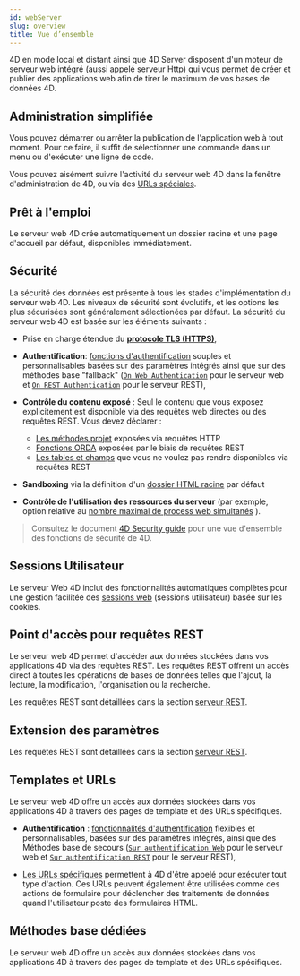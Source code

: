 ```yaml
---
id: webServer
slug: overview
title: Vue d’ensemble
---
```


4D en mode local et distant ainsi que 4D Server disposent d'un moteur de serveur web intégré (aussi appelé serveur Http) qui vous permet de créer et publier des applications web afin de tirer le maximum de vos bases de données 4D.

## Administration simplifiée

Vous pouvez démarrer ou arrêter la publication de l'application web à tout moment. Pour ce faire, il suffit de sélectionner une commande dans un menu ou d'exécuter une ligne de code.

Vous pouvez aisément suivre l'activité du serveur web 4D dans la fenêtre d'administration de 4D, ou via des [URLs spéciales](webServerAdmin.md#administration-urls).

## Prêt à l'emploi

Le serveur web 4D crée automatiquement un dossier racine et une page d'accueil par défaut, disponibles immédiatement.

## Sécurité

La sécurité des données est présente à tous les stades d'implémentation du serveur web 4D. Les niveaux de sécurité sont évolutifs, et les options les plus sécurisées sont généralement sélectionées par défaut. La sécurité du serveur web 4D est basée sur les éléments suivants :

* Prise en charge étendue du [**protocole TLS (HTTPS)**](../Admin/tls.md),

* **Authentification**: [fonctions d'authentification](authentication.md) souples et personnalisables basées sur des paramètres intégrés ainsi que sur des méthodes base "fallback" ([`On Web Authentication`](authentication.md#on-web-authentication) pour le serveur web et [`On REST Authentication`](../REST/configuration.md#using-the-on-rest-authentication-database-method) pour le serveur REST),

* **Contrôle du contenu exposé** : Seul le contenu que vous exposez explicitement est disponible via des requêtes web directes ou des requêtes REST. Vous devez déclarer :
  * [Les méthodes projet](templates.md#allowing-project-methods) exposées via requêtes HTTP
  * [Fonctions ORDA](../ORDA/ordaClasses.md#exposed-vs-non-exposed-functions) exposées par le biais de requêtes REST
  * [Les tables et champs](REST/configuration.md#exposing-tables-and-fields) que vous ne voulez pas rendre disponibles via requêtes REST

* **Sandboxing** via la définition d'un [dossier HTML racine](webServerConfig.md#root-folder) par défaut

* **Contrôle de l'utilisation des ressources du serveur** (par exemple, option relative au [nombre maximal de process web simultanés](webServerConfig.md#maximum-concurrent-web-processes) ).
> Consultez le document [4D Security guide](https://blog.4d.com/4d-security-guide/) pour une vue d'ensemble des fonctions de sécurité de 4D.

## Sessions Utilisateur

Le serveur Web 4D inclut des fonctionnalités automatiques complètes pour une gestion facilitée des [sessions web](sessions.md) (sessions utilisateur) basée sur les cookies.

## Point d'accès pour requêtes REST

Le serveur web 4D permet d'accéder aux données stockées dans vos applications 4D via des requêtes REST. Les requêtes REST offrent un accès direct à toutes les opérations de bases de données telles que l'ajout, la lecture, la modification, l'organisation ou la recherche.

Les requêtes REST sont détaillées dans la section [serveur REST](REST/gettingStarted.md).

## Extension des paramètres

Les requêtes REST sont détaillées dans la section [serveur REST](REST/gettingStarted.md).

## Templates et URLs

Le serveur web 4D offre un accès aux données stockées dans vos applications 4D à travers des pages de template et des URLs spécifiques.

* **Authentification** : [fonctionnalités d'authentification](authentication.md) flexibles et personnalisables, basées sur des paramètres intégrés, ainsi que des Méthodes base de secours ([`Sur authentification Web`](authentication.md#on-web-authentication) pour le serveur web et [`Sur authentification REST`](REST/configuration.md#using-the-on-rest-authentication-database-method) pour le serveur REST),

* [Les URLs spécifiques](httpRequests.md) permettent à 4D d'être appelé pour exécuter tout type d'action. Ces URLs peuvent également être utilisées comme des actions de formulaire pour déclencher des traitements de données quand l'utilisateur poste des formulaires HTML.

## Méthodes base dédiées

Le serveur web 4D offre un accès aux données stockées dans vos applications 4D à travers des pages de template et des URLs spécifiques.
